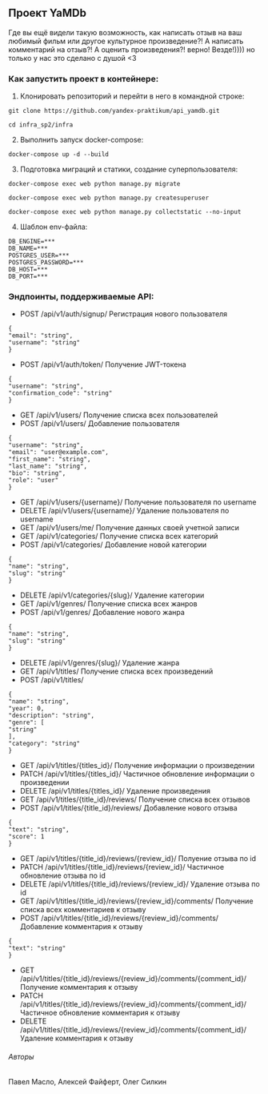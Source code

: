 ## Проект YaMDb

Где вы ещё видели такую возможность, как написать отзыв на ваш любимый фильм или другое культурное произведение?!
А написать комментарий на отзыв?! А оценить произведения?! верно! Везде!))))
но только у нас это сделано с душой <З
​
​
### Как запустить проект в контейнере:
1. Клонировать репозиторий и перейти в него в командной строке:
```
git clone https://github.com/yandex-praktikum/api_yamdb.git
```
```
cd infra_sp2/infra
```
2. Выполнить запуск docker-compose:
```
docker-compose up -d --build 
```
3. Подготовка миграций и статики, создание суперпользователя:
```
docker-compose exec web python manage.py migrate
```
```
docker-compose exec web python manage.py createsuperuser
```
```
docker-compose exec web python manage.py collectstatic --no-input
```
4. Шаблон env-файла:
```
DB_ENGINE=***
DB_NAME=***
POSTGRES_USER=***
POSTGRES_PASSWORD=***
DB_HOST=***
DB_PORT=***
```
### Эндпоинты, поддерживаемые API:

* POST /api/v1/auth/signup/    Регистрация нового пользователя
```
{
"email": "string",
"username": "string"
}
```
* POST /api/v1/auth/token/    Получение JWT-токена
```
{
"username": "string",
"confirmation_code": "string"
}
```
* GET /api/v1/users/    Получение списка всех пользователей
* POST /api/v1/users/    Добавление пользователя
```
{
"username": "string",
"email": "user@example.com",
"first_name": "string",
"last_name": "string",
"bio": "string",
"role": "user"
}
```
* GET /api/v1/users/{username}/    Получение пользователя по username
* DELETE /api/v1/users/{username}/     Удаление пользователя по username
* GET /api/v1/users/me/    Получение данных своей учетной записи
* GET /api/v1/categories/    Получение списка всех категорий
* POST /api/v1/categories/    Добавление новой категории
```
{
"name": "string",
"slug": "string"
}
```
* DELETE /api/v1/categories/{slug}/    Удаление категории
* GET /api/v1/genres/    Получение списка всех жанров
* POST /api/v1/genres/    Добавление нового жанра
```
{
"name": "string",
"slug": "string"
}
```
* DELETE /api/v1/genres/{slug}/    Удаление жанра
* GET /api/v1/titles/    Получение списка всех произведений
* POST /api/v1/titles/    
```
{
"name": "string",
"year": 0,
"description": "string",
"genre": [
"string"
],
"category": "string"
}
```
* GET /api/v1/titles/{titles_id}/    Получение информации о произведении
* PATCH /api/v1/titles/{titles_id}/    Частичное обновление информации о произведении
* DELETE /api/v1/titles/{titles_id}/    Удаление произведения
* GET /api/v1/titles/{title_id}/reviews/    Получение списка всех отзывов
* POST /api/v1/titles/{title_id}/reviews/    Добавление нового отзыва
```
{
"text": "string",
"score": 1
}
```
* GET /api/v1/titles/{title_id}/reviews/{review_id}/    Полуение отзыва по id
* PATCH /api/v1/titles/{title_id}/reviews/{review_id}/    Частичное обновление отзыва по id
* DELETE /api/v1/titles/{title_id}/reviews/{review_id}/    Удаление отзыва по id
* GET /api/v1/titles/{title_id}/reviews/{review_id}/comments/    Получение списка всех комментариев к отзыву
* POST /api/v1/titles/{title_id}/reviews/{review_id}/comments/    Добавление комментария к отзыву
```
{
"text": "string"
}
```
* GET /api/v1/titles/{title_id}/reviews/{review_id}/comments/{comment_id}/    Получение комментария к отзыву
* PATCH /api/v1/titles/{title_id}/reviews/{review_id}/comments/{comment_id}/    Частичное обновление комментария к отзыву
* DELETE /api/v1/titles/{title_id}/reviews/{review_id}/comments/{comment_id}/    Удаление комментария к отзыву
​
###### Авторы
Павел Масло, Алексей Файферт, Олег Силкин
